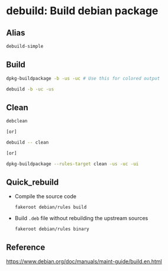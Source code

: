 # debuild: Build debian package

## Alias

```bash
debuild-simple
```

## Build

```bash
dpkg-buildpackage -b -us -uc # Use this for colored output

debuild -b -uc -us
```

## Clean

```bash
debclean

[or]

debuild -- clean

[or]

dpkg-buildpackage --rules-target clean -us -uc -ui
```

## Quick_rebuild

- Compile the source code

    `fakeroot debian/rules build`

- Build `.deb` file without rebuilding the upstream sources

    `fakeroot debian/rules binary`

## Reference

<https://www.debian.org/doc/manuals/maint-guide/build.en.html>
